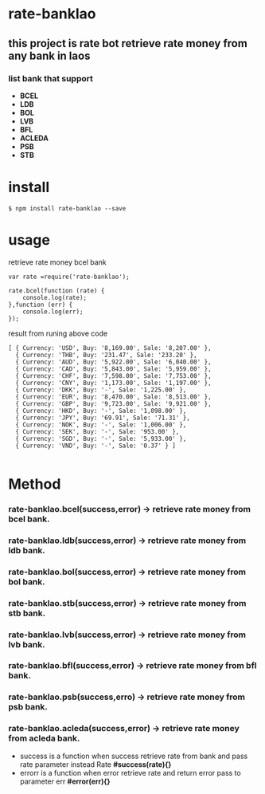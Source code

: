 # rate-banklao

## this project is rate bot retrieve rate money from any bank in laos

### list bank that support 

- **BCEL**
- **LDB**
- **BOL**
- **LVB**
- **BFL**
- **ACLEDA**
- **PSB**
- **STB**

# install

```
$ npm install rate-banklao --save

```
# usage

retrieve rate money bcel bank 

```
var rate =require('rate-banklao');

rate.bcel(function (rate) {
    console.log(rate);
},function (err) {
    console.log(err);
});

```
result from runing above code 

```
[ { Currency: 'USD', Buy: '8,169.00', Sale: '8,207.00' },
  { Currency: 'THB', Buy: '231.47', Sale: '233.20' },
  { Currency: 'AUD', Buy: '5,922.00', Sale: '6,040.00' },
  { Currency: 'CAD', Buy: '5,843.00', Sale: '5,959.00' },
  { Currency: 'CHF', Buy: '7,598.00', Sale: '7,753.00' },
  { Currency: 'CNY', Buy: '1,173.00', Sale: '1,197.00' },
  { Currency: 'DKK', Buy: '-', Sale: '1,225.00' },
  { Currency: 'EUR', Buy: '8,470.00', Sale: '8,513.00' },
  { Currency: 'GBP', Buy: '9,723.00', Sale: '9,921.00' },
  { Currency: 'HKD', Buy: '-', Sale: '1,098.00' },
  { Currency: 'JPY', Buy: '69.91', Sale: '71.31' },
  { Currency: 'NOK', Buy: '-', Sale: '1,006.00' },
  { Currency: 'SEK', Buy: '-', Sale: '953.00' },
  { Currency: 'SGD', Buy: '-', Sale: '5,933.00' },
  { Currency: 'VND', Buy: '-', Sale: '0.37' } ]
  
  ```
  
  # Method
  
### rate-banklao.bcel(success,error) -> retrieve rate money from bcel bank.

### rate-banklao.ldb(success,error) -> retrieve rate money from ldb bank.

### rate-banklao.bol(success,error) -> retrieve rate money from bol bank.

### rate-banklao.stb(success,error) -> retrieve rate money from stb bank.

### rate-banklao.lvb(success,error) -> retrieve rate money from lvb bank.

### rate-banklao.bfl(success,error) -> retrieve rate money from bfl bank.

### rate-banklao.psb(success,erro) -> retrieve rate money from psb bank.

### rate-banklao.acleda(success,error) ->  retrieve rate money from acleda bank.
 
  
  - success is a function when success retrieve rate from bank and pass rate parameter instead Rate  **#success(rate){}**
  - errorr is a function when error retrieve rate and return error pass to parameter err **#error(err){}**
  
  
  
